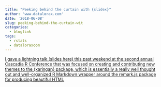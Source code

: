 ```yaml
---
title: "Peeking behind the curtain with {slidex}"
author: 'www.datalorax.com'
date: '2018-06-08'
slug: peeking-behind-the-curtain-wit
categories:
  - bloglink
tags:
  - rstats
  - dataloraxcom
---
```


[I gave a lightning talk (slides here) this past weekend at the second annual Cascadia R Conference that was focused on creating and contributing new themes to the {xaringan} package, which is essentially a really well thought out and well-organized R Markdown wrapper around the remark.js package for producing beautiful HTML<i class="fas fa-external-link-alt"></i>](http://www.dandersondata.com/post/peeking-behind-the-curtain-with-slidex/)

